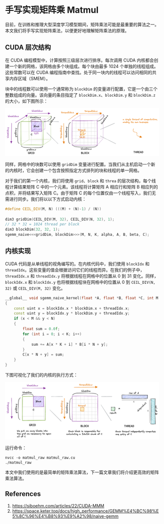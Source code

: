 # 手写实现矩阵乘 Matmul

目前，在训练和推理大型深度学习模型期间，矩阵乘法可能是最重要的算法之一。本文我们将手写实现矩阵乘法，以便更好地理解矩阵乘法的原理。

## CUDA 层次结构

在 CUDA 编程模型中，计算按照三级层次进行排序。每次调用 CUDA 内核都会创建一个新的网格，该网格由多个块组成。每个块由最多 1024 个单独的线程组成。这些常数可以在 CUDA 编程指南中查找。处于同一块内的线程可以访问相同的共享内存区域（SMEM）。

块中的线程数可以使用一个通常称为 `blockDim` 的变量进行配置，它是一个由三个整数组成的向量。该向量的条目指定了 `blockDim.x`、`blockDim.y` 和 `blockDim.z` 的大小，如下图所示：

![picture 0](images/0b35adb64a964e56018dc9fb7277269a3efa72b1526058609e0860f33e00426b.png)  

同样，网格中的块数可以使用 `gridDim` 变量进行配置。当我们从主机启动一个新的内核时，它会创建一个包含按照指定方式排列的块和线程的单一网格。

对于我们的第一个内核，我们将使用 `grid`、`block` 和 `threa` 的层次结构，每个线程计算结果矩阵 C 中的一个元素。该线程将计算矩阵 A 相应行和矩阵 B 相应列的点积，并将结果写入矩阵 C。由于矩阵 C 的每个位置仅由一个线程写入，我们无需进行同步。我们将以以下方式启动内核：

```cpp
#define CEIL_DIV(M, N) (((M) + (N)-1) / (N))

dim3 gridDim(CEIL_DIV(M, 32), CEIL_DIV(N, 32), 1);
// 32 * 32 = 1024 thread per block
dim3 blockDim(32, 32, 1);
sgemm_naive<<<gridDim, blockDim>>>(M, N, K, alpha, A, B, beta, C);
```

## 内核实现

CUDA 代码是从单线程的视角编写的。在内核代码中，我们使用 `blockIdx` 和 `threadIdx`。这些变量的值会根据访问它们的线程而异。在我们的例子中，`threadIdx.x` 和 `threadIdx.y` 将根据线程在网格中的位置从 0 到 31 变化。同样，`blockIdx.x` 和 `blockIdx.y` 也将根据线程块在网格中的位置从 0 到 `CEIL_DIV(N, 32)` 或 `CEIL_DIV(M, 32)` 变化。

```cpp
__global__ void sgemm_naive_kernel(float *A, float *B, float *C, int M, int N, int K)
{
    const uint x = blockIdx.x * blockDim.x + threadIdx.x;
    const uint y = blockIdx.y * blockDim.y + threadIdx.y;
    if (x < M && y < N)
    {
        float sum = 0.0f;
        for (int i = 0; i < K; i++)
        {
            sum += A[x * K + i] * B[i * N + y];
        }
        C[x * N + y] = sum;
    }
}
```

下图可视化了我们的内核的执行方式：

![picture 1](images/6f55c7f9531e5efd955eab9a572ef5406733498bc0b50abed0e73985d88c840b.png)

运行命令：

```plain
nvcc -o matmul_raw matmul_raw.cu
./matmul_raw
```

本文中我们使用的是最简单的矩阵乘法算法，下一篇文章我们将介绍更高效的矩阵乘法算法。

## References

1. https://siboehm.com/articles/22/CUDA-MMM
2. https://space.keter.top/docs/high_performance/GEMM%E4%BC%98%E5%8C%96%E4%B8%93%E9%A2%98/naive-gemm
